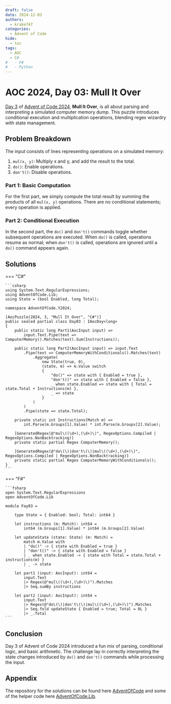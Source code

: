 ```yaml
---
draft: false 
date: 2024-12-03
authors:
  - krake747
categories:
  - Advent of Code
hide:
  - toc
tags:
  - AOC
  - C#
#   - F#
#   - Python
---
```


# AOC 2024, Day 03: Mull It Over

[Day 3](https://adventofcode.com/2024/day/3) of [Advent of Code 2024](https://adventofcode.com/2024/), **Mull It Over**, is all about parsing and interpreting a simulated computer memory dump. 
This puzzle introduces conditional execution and multiplication operations, blending regex wizardry with state management.

<!-- more -->

## Problem Breakdown

The input consists of lines representing operations on a simulated memory:

1. `mul(x, y)`: Multiply x and y, and add the result to the total.
2. `do()`: Enable operations.
3. `don't()`: Disable operations.

### **Part 1**: Basic Computation

For the first part, we simply compute the total result by summing the products of all `mul(x, y)` operations.
There are no conditional statements; every operation is applied.

### **Part 2**: Conditional Execution

In the second part, the `do()` and `don't()` commands toggle whether subsequent operations are executed. 
When `do()` is called, operations resume as normal; when `don't()` is called, operations are ignored until a `do()` command appears again.

## Solutions

=== "C#"

    ```csharp
    using System.Text.RegularExpressions;
    using AdventOfCode.Lib;
    using State = (bool Enabled, long Total);

    namespace AdventOfCode.Y2024;

    [AocPuzzle(2024, 3, "Mull It Over", "C#")]
    public sealed partial class Day03 : IAocDay<long>
    {
        public static long Part1(AocInput input) =>
            input.Text.Pipe(text => ComputerMemory().Matches(text).Sum(Instructions));

        public static long Part2(AocInput input) => input.Text
            .Pipe(text => ComputerMemoryWithConditionals().Matches(text)
                .Aggregate(
                    new State(true, 0),
                    (state, m) => m.Value switch
                    {
                        "do()" => state with { Enabled = true },
                        "don't()" => state with { Enabled = false },
                        _ when state.Enabled => state with { Total = state.Total + Instructions(m) },
                        _ => state
                    }
                )
            )
            .Pipe(state => state.Total);

        private static int Instructions(Match m) =>
            int.Parse(m.Groups[1].Value) * int.Parse(m.Groups[2].Value);

        [GeneratedRegex(@"mul\((\d+),(\d+)\)", RegexOptions.Compiled | RegexOptions.NonBacktracking)]
        private static partial Regex ComputerMemory();

        [GeneratedRegex(@"do\(\)|don't\(\)|mul\((\d+),(\d+)\)", RegexOptions.Compiled | RegexOptions.NonBacktracking)]
        private static partial Regex ComputerMemoryWithConditionals();
    }
    ```

 === "F#"

    ```fsharp
    open System.Text.RegularExpressions
    open AdventOfCode.Lib

    module Fay03 =
            
        type State = { Enabled: bool; Total: int64 }
                
        let instructions (m: Match): int64 =
            int64 (m.Groups[1].Value) * int64 (m.Groups[2].Value)
        
        let updateState (state: State) (m: Match) =
            match m.Value with
            | "do()" -> { state with Enabled = true }
            | "don't()" -> { state with Enabled = false }
            | _ when state.Enabled -> { state with Total = state.Total + instructions(m) }
            | _ -> state
        
        let part1 (input: AocInput): int64 =
            input.Text
            |> Regex(@"mul\((\d+),(\d+)\)").Matches
            |> Seq.sumBy instructions
            
        let part2 (input: AocInput): int64 =
            input.Text
            |> Regex(@"do\(\)|don't\(\)|mul\((\d+),(\d+)\)").Matches
            |> Seq.fold updateState { Enabled = true; Total = 0L }
            |> _.Total
    ```

<!-- === "Python"

    ```py

    ``` -->

## Conclusion 

Day 3 of Advent of Code 2024 introduced a fun mix of parsing, conditional logic, and basic arithmetic. 
The challenge lay in correctly interpreting the state changes introduced by `do()` and `don't()` commands while processing the input.

## Appendix

The repository for the solutions can be found here [AdventOfCode](https://github.com/krake747/csharp-advent-of-code/) 
and some of the helper code here [AdventOfCode.Lib](https://krake747.github.io/krake-blog/snippets/aoc/library/).